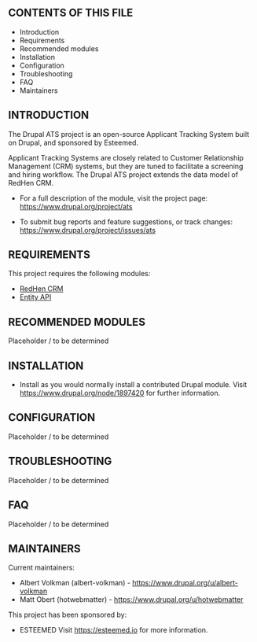 CONTENTS OF THIS FILE
---------------------

 * Introduction
 * Requirements
 * Recommended modules
 * Installation
 * Configuration
 * Troubleshooting
 * FAQ
 * Maintainers

INTRODUCTION
------------

The Drupal ATS project is an open-source Applicant Tracking System built on Drupal, and sponsored by Esteemed.

Applicant Tracking Systems are closely related to Customer Relationship Management (CRM) systems, but they are tuned to facilitate a screening and hiring workflow. The Drupal ATS project extends the data model of RedHen CRM.

 * For a full description of the module, visit the project page:
   https://www.drupal.org/project/ats

 * To submit bug reports and feature suggestions, or track changes:
   https://www.drupal.org/project/issues/ats

REQUIREMENTS
------------

This project requires the following modules:

 * [RedHen CRM](https://www.drupal.org/project/redhen)
 * [Entity API](https://www.drupal.org/project/entity)

RECOMMENDED MODULES
-------------------

Placeholder / to be determined

INSTALLATION
------------

 * Install as you would normally install a contributed Drupal module. Visit
   https://www.drupal.org/node/1897420 for further information.

CONFIGURATION
-------------

Placeholder / to be determined

TROUBLESHOOTING
---------------

Placeholder / to be determined

FAQ
---

Placeholder / to be determined

MAINTAINERS
-----------

Current maintainers:
 * Albert Volkman (albert-volkman) - https://www.drupal.org/u/albert-volkman
 * Matt Obert (hotwebmatter) - https://www.drupal.org/u/hotwebmatter

This project has been sponsored by:
 * ESTEEMED
   Visit https://esteemed.io for more information.
